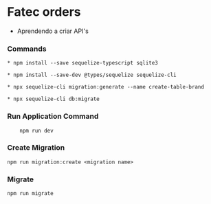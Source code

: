 # Fatec orders

* Aprendendo a criar API's

### Commands

```
* npm install --save sequelize-typescript sqlite3

* npm install --save-dev @types/sequelize sequelize-cli

* npx sequelize-cli migration:generate --name create-table-brand

* npx sequelize-cli db:migrate
```

### Run Application Command
``` console
    npm run dev
```

### Create Migration

```
npm run migration:create <migration name>
```

### Migrate

```
npm run migrate
```

